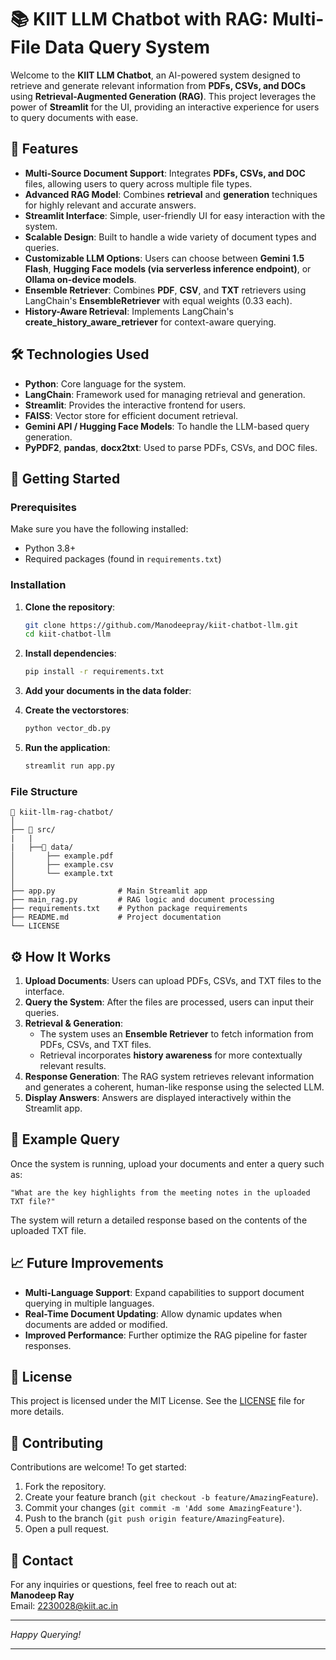 # 📚 KIIT LLM Chatbot with RAG: Multi-File Data Query System

Welcome to the **KIIT LLM Chatbot**, an AI-powered system designed to retrieve and generate relevant information from **PDFs, CSVs, and DOCs** using **Retrieval-Augmented Generation (RAG)**. This project leverages the power of **Streamlit** for the UI, providing an interactive experience for users to query documents with ease.

## 🌟 Features

- **Multi-Source Document Support**: Integrates **PDFs, CSVs, and DOC** files, allowing users to query across multiple file types.
- **Advanced RAG Model**: Combines **retrieval** and **generation** techniques for highly relevant and accurate answers.
- **Streamlit Interface**: Simple, user-friendly UI for easy interaction with the system.
- **Scalable Design**: Built to handle a wide variety of document types and queries.
- **Customizable LLM Options**: Users can choose between **Gemini 1.5 Flash**, **Hugging Face models (via serverless inference endpoint)**, or **Ollama on-device models**.
- **Ensemble Retriever**: Combines **PDF**, **CSV**, and **TXT** retrievers using LangChain's **EnsembleRetriever** with equal weights (0.33 each).
- **History-Aware Retrieval**: Implements LangChain's **create_history_aware_retriever** for context-aware querying.

## 🛠️ Technologies Used

- **Python**: Core language for the system.
- **LangChain**: Framework used for managing retrieval and generation.
- **Streamlit**: Provides the interactive frontend for users.
- **FAISS**: Vector store for efficient document retrieval.
- **Gemini API / Hugging Face Models**: To handle the LLM-based query generation.
- **PyPDF2**, **pandas**, **docx2txt**: Used to parse PDFs, CSVs, and DOC files.

## 🚀 Getting Started

### Prerequisites

Make sure you have the following installed:

- Python 3.8+
- Required packages (found in `requirements.txt`)

### Installation

1. **Clone the repository**:

   ```bash
   git clone https://github.com/Manodeepray/kiit-chatbot-llm.git
   cd kiit-chatbot-llm
   ```

2. **Install dependencies**:

   ```bash
   pip install -r requirements.txt
   ```

3. **Add your documents in the data folder**:

4. **Create the vectorstores**:

   ```bash
   python vector_db.py
   ```

5. **Run the application**:

   ```bash
   streamlit run app.py
   ```

### File Structure

```
📂 kiit-llm-rag-chatbot/
│
├── 📁 src/
|   |
|   ├──📁 data/
│       ├── example.pdf
│       ├── example.csv
│       └── example.txt
│
├── app.py              # Main Streamlit app
├── main_rag.py         # RAG logic and document processing
├── requirements.txt    # Python package requirements
├── README.md           # Project documentation
└── LICENSE
```

## ⚙️ How It Works

1. **Upload Documents**: Users can upload PDFs, CSVs, and TXT files to the interface.
2. **Query the System**: After the files are processed, users can input their queries.
3. **Retrieval & Generation**:
   - The system uses an **Ensemble Retriever** to fetch information from PDFs, CSVs, and TXT files.
   - Retrieval incorporates **history awareness** for more contextually relevant results.
4. **Response Generation**: The RAG system retrieves relevant information and generates a coherent, human-like response using the selected LLM.
5. **Display Answers**: Answers are displayed interactively within the Streamlit app.

## 📝 Example Query

Once the system is running, upload your documents and enter a query such as:

```
"What are the key highlights from the meeting notes in the uploaded TXT file?"
```

The system will return a detailed response based on the contents of the uploaded TXT file.

## 📈 Future Improvements

- **Multi-Language Support**: Expand capabilities to support document querying in multiple languages.
- **Real-Time Document Updating**: Allow dynamic updates when documents are added or modified.
- **Improved Performance**: Further optimize the RAG pipeline for faster responses.

## 📜 License

This project is licensed under the MIT License. See the [LICENSE](./LICENSE) file for more details.

## 🙌 Contributing

Contributions are welcome! To get started:

1. Fork the repository.
2. Create your feature branch (`git checkout -b feature/AmazingFeature`).
3. Commit your changes (`git commit -m 'Add some AmazingFeature'`).
4. Push to the branch (`git push origin feature/AmazingFeature`).
5. Open a pull request.

## 📧 Contact

For any inquiries or questions, feel free to reach out at:  
**Manodeep Ray**  
Email: [2230028@kiit.ac.in](mailto:2230028@kiit.ac.in)

---

_Happy Querying!_

---
